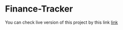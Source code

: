 ﻿# Finance-Tracker
You can check live version of this project by this link [link](https://finance-tracker-4db80.web.app/)
